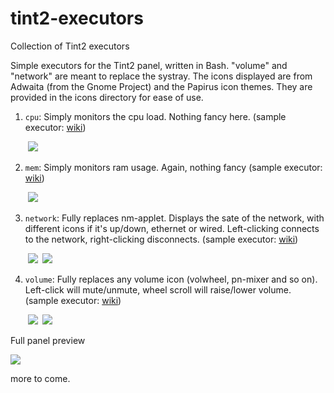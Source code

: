 # tint2-executors
Collection of Tint2 executors

Simple executors for the Tint2 panel, written in Bash. "volume" and "network" are meant to replace the systray. The icons displayed are from Adwaita (from the Gnome Project) and the Papirus icon themes. They are provided in the icons directory for ease of use.

1. `cpu`: Simply monitors the cpu load. Nothing fancy here.  (sample executor: [wiki](https://github.com/I-LeCorbeau/tint2-executors/wiki/cpu))

&nbsp;&nbsp;&nbsp;&nbsp;&nbsp;&nbsp;&nbsp;![](https://github.com/I-LeCorbeau/tint2-executors/blob/master/.previews/cpu.png?raw=true)

2. `mem`: Simply monitors ram usage. Again, nothing fancy  (sample executor: [wiki](https://github.com/I-LeCorbeau/tint2-executors/wiki/mem))

&nbsp;&nbsp;&nbsp;&nbsp;&nbsp;&nbsp;&nbsp;![](https://github.com/I-LeCorbeau/tint2-executors/blob/master/.previews/ram.png?raw=true)

3. `network`: Fully replaces nm-applet. Displays the sate of the network, with different icons if it's up/down, ethernet or wired. Left-clicking connects to the network, right-clicking disconnects.  (sample executor: [wiki](https://github.com/I-LeCorbeau/tint2-executors/wiki/network))

&nbsp;&nbsp;&nbsp;&nbsp;&nbsp;&nbsp;&nbsp;![](https://github.com/I-LeCorbeau/tint2-executors/blob/master/.previews/network_up.png?raw=true)&nbsp;&nbsp;![](https://github.com/I-LeCorbeau/tint2-executors/blob/master/.previews/network_down.png?raw=true)

4. `volume`: Fully replaces any volume icon (volwheel, pn-mixer and so on). Left-click will mute/unmute, wheel scroll will raise/lower volume.  (sample executor: [wiki](https://github.com/I-LeCorbeau/tint2-executors/wiki/volume))

&nbsp;&nbsp;&nbsp;&nbsp;&nbsp;&nbsp;&nbsp;![](https://github.com/I-LeCorbeau/tint2-executors/blob/master/.previews/volume.png?raw=true)&nbsp;&nbsp;![](https://github.com/I-LeCorbeau/tint2-executors/blob/master/.previews/volume_muted.png?raw=true)

Full panel preview

![](https://github.com/I-LeCorbeau/tint2-executors/blob/master/.previews/theme.png?raw=true)

more to come.
